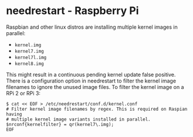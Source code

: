 needrestart - Raspberry Pi
==========================

Raspbian and other linux distros are installing multiple kernel images in
parallel:

- `kernel.img`
- `kernel7.img`
- `kernel7l.img`
- `kernel8.img`

This might result in a continuous pending kernel update false positive. There
is a configuration option in needrestart to filter the kernel image filenames to
ignore the unused image files. To filter the kernel image on a RPi 2 or RPi 3:

```shell
$ cat << EOF > /etc/needrestart/conf.d/kernel.conf
# Filter kernel image filenames by regex. This is required on Raspian having
# multiple kernel image variants installed in parallel.
$nrconf{kernelfilter} = qr(kernel7\.img);
EOF
```
